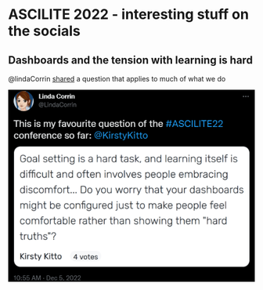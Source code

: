 # ASCILITE 2022 - interesting stuff on the socials


## Dashboards and the tension with learning is hard

@lindaCorrin [shared](https://twitter.com/LindaCorrin/status/1599568004232392705) a question that applies to much of what we do

![](images/dashboardsHard.png)  